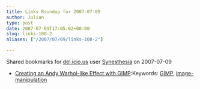 ```yaml
---
title: Links Roundup for 2007-07-09
author: Julian
type: post
date: 2007-07-09T17:05:02+00:00
slug: links-100-2 
aliases: ["/2007/07/09/links-100-2"]

---
```

Shared bookmarks for [del.icio.us][1] user  [Synesthesia][2] on 2007-07-09

  * [Creating an Andy Warhol-like Effect with GIMP][3]:Keywords: [GIMP][4], [image-manipulation][5]

 [1]: https://del.icio.us/
 [2]: https://del.icio.us/synesthesia
 [3]: https://boitblog.blogspot.com/2007/06/creating-andy-warhol-like-effect-with.html "https://boitblog.blogspot.com/2007/06/creating-andy-warhol-like-effect-with.html"
 [4]: https://del.icio.us/synesthesia/GIMP
 [5]: https://del.icio.us/synesthesia/image-manipulation